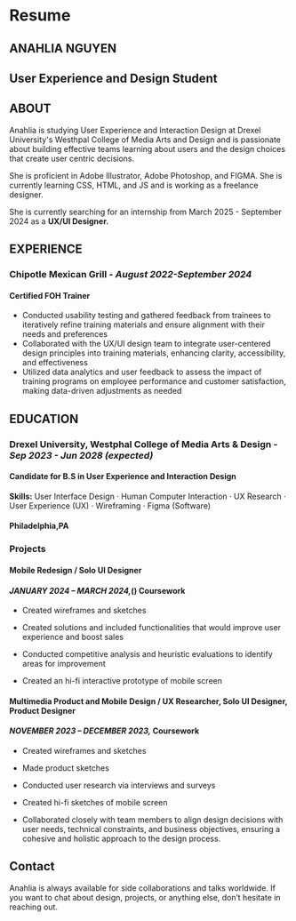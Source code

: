 # Resume

## ANAHLIA NGUYEN
## User Experience and Design Student

## ABOUT
Anahlia is studying User Experience and Interaction Design at Drexel University's Westhpal College of Media Arts and Design and is passionate about building effective teams learning about users and the design choices that create user centric decisions.

She is proficient in Adobe Illustrator, Adobe Photoshop, and FIGMA. She is currently learning CSS, HTML, and JS and is working as a freelance designer.
        
She is currently searching for an internship from March 2025 - September 2024 as a **UX/UI Designer.**

## EXPERIENCE
### **Chipotle Mexican Grill** - ***August 2022-September 2024***

#### Certified FOH Trainer
* Conducted usability testing and gathered feedback from trainees to iteratively refine training materials and ensure alignment with their needs and preferences
* Collaborated with the UX/UI design team to integrate user-centered design principles into training materials, enhancing clarity, accessibility, and effectiveness
* Utilized data analytics and user feedback to assess the impact of training programs on employee performance and customer satisfaction, making data-driven adjustments as needed 

## EDUCATION
### **Drexel University, Westphal College of Media Arts & Design** - ***Sep 2023 - Jun 2028 (expected)***
#### Candidate for B.S in User Experience and Interaction Design
**Skills:** User Interface Design · Human Computer Interaction · UX Research · User Experience (UX) · Wireframing · Figma (Software)</P>
#### Philadelphia,PA

### Projects
#### **Mobile Redesign** / Solo UI Designer
#### ***JANUARY 2024 – MARCH 2024,***() Coursework

* Created wireframes and sketches 

* Created solutions and included functionalities that would improve user experience and boost sales

* Conducted competitive analysis and heuristic evaluations to identify areas for improvement

* Created an hi-fi interactive prototype of mobile screen</li>

 #### **Multimedia Product and Mobile Design** / UX Researcher, Solo UI Designer, Product Designer

#### ***NOVEMBER 2023 – DECEMBER 2023,*** Coursework

* Created wireframes and sketches

* Made product sketches

* Conducted user research via interviews and surveys

* Created hi-fi sketches of mobile screen 

* Collaborated closely with team members to align design decisions with user needs, technical constraints, and business objectives, ensuring a cohesive and holistic approach to the design process.

## Contact
Anahlia is always available for side collaborations and talks worldwide. If you want to chat about design, projects, or anything else, don’t hesitate in reaching out.</p>
